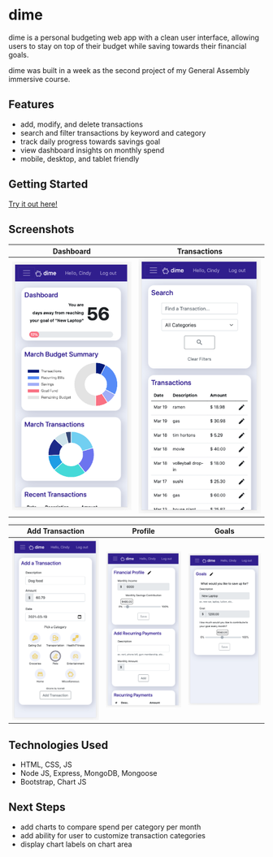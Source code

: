 # dime

dime is a personal budgeting web app with a clean user interface, allowing users to stay on top of their budget while saving towards their financial goals.
<br>

dime was built in a week as the second project of my General Assembly immersive course.

## Features

- add, modify, and delete transactions
- search and filter transactions by keyword and category
- track daily progress towards savings goal
- view dashboard insights on monthly spend
- mobile, desktop, and tablet friendly

## Getting Started

[Try it out here!](https://mydime.herokuapp.com)

## Screenshots

|           Dashboard            |           Transactions            |
| :----------------------------: | :-------------------------------: |
| ![](screenshots/dashboard.png) | ![](screenshots/transactions.png) |

|           Add Transaction            |           Profile            |           Goals            |
| :----------------------------------: | :--------------------------: | :------------------------: |
| ![](screenshots/new-transaction.png) | ![](screenshots/profile.png) | ![](screenshots/goals.png) |

## Technologies Used

- HTML, CSS, JS
- Node JS, Express, MongoDB, Mongoose
- Bootstrap, Chart JS

## Next Steps

- add charts to compare spend per category per month
- add ability for user to customize transaction categories
- display chart labels on chart area
